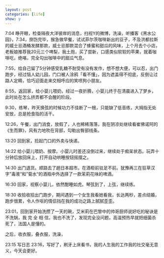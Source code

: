 ```yaml
---
layout: post
categories: [life]
show: y
---
```


7:04 睁开眼，检查隔夜大洋彼岸的消息，扫视Y的微博，洗澡，听播客《黑水公园》，7:34，捯饬完毕，猴急做早餐，试试菲尔茨咖啡新出的豆子，不及洪都拉斯的威士忌酒桶发酵那款，威士忌那款混合了蜂蜜和甜瓜的风味，上个月去个小店，老板娘推荐我20元三个啤梨，我土炮，买了尝新，口感类似软软的苹果，就着咖啡吃，绝咯，完全勾出咖啡中的甜瓜气息。

7:55，给自己留了5分钟感受乳糖不耐受有没有发作，想不想大便，可以忍，出门跑步，经过恼人幼儿园，门口被人涂鸦「看不懂」，因为遮盖得不彻底，反倒让过路人定睛，恰巧迎面走来交相呼应的笑喷狗小朋友。

8:55，返回家，给小婴儿喂奶，经过一夜折腾，小婴儿终于在清晨进入了梦乡，此时处在怎么挤弄都不会醒的阶段。

9:30，练琴，昨天换弦的时候功力不佳断了一根，只能缺了低音练，大拇指无处安放，总是抢食指的活干。

12:26，午餐，出门消食，放假了，人也稀稀落落，我在阴凉处继续看崔佛诺阿的《生而罪》，风有力地吹在背部，勾勒出臀部线条。

13:20 回到家，捡起门口的外卖与快递。

14:22 给小婴儿喂奶、按摩。小婴儿时差还没倒过来，继续处于痴呆状态。玩弄十分钟后放回床上，打开自动哄睡按钮摇摆之。

14:30 出门退货。顺路去了趟日本超市。在酒柜前驻足不前。犹豫再三在狂草汉字”毒液“和”菊水“的酒瓶中外选择了一款茉莉花味的啤酒。

16:30 回家，视察小婴儿，依然酣睡如虎。琴弦到了，上弦，继续练。

18:30 收拾收拾出门跑步，期间遇到一个女生我看她看我，长达两秒，差点结婚，跑步很累，令人作呕的情侣挡在我的成功之路上腻腻歪歪。

23:01，回到家开始洗攒了一天的碗，艾米莉在巴黎中的帅哥厨师说好吃的秘诀是不洗锅，我 完 全 相 信，我也不洗了，发现完全没问题，高温预热早就把细菌杀死了，法国人是懂的。

之后，收衣服，叠衣服，洗澡，

23:15 写日志 23:16，写好了，刷牙上床看书，我的人生我的工作我的社交毫无意义，今天会更好。